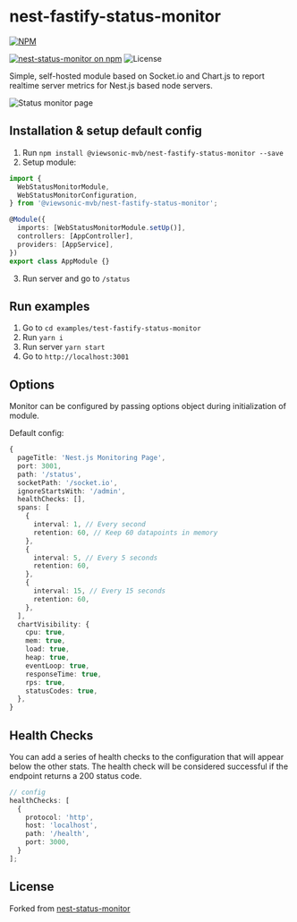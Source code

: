 # nest-fastify-status-monitor

[![NPM](https://nodei.co/npm/@viewsonic-mvb/nest-fastify-status-monitor.png?downloads=true&downloadRank=true&stars=true)](https://nodei.co/npm/@viewsonic-mvb/nest-fastify-status-monitor/)

[![nest-status-monitor on npm](https://img.shields.io/npm/v/@viewsonic-mvb/nest-fastify-status-monitor.svg)](https://www.npmjs.com/package/@viewsonic-mvb/nest-fastify-status-monitor) ![License](https://img.shields.io/badge/license-MIT-blue.svg)

Simple, self-hosted module based on Socket.io and Chart.js to report realtime
server metrics for Nest.js based node servers.

![Status monitor page](https://i.imgur.com/AkZEPYG.gif 'Status monitor page')


## Installation & setup default config

1. Run `npm install @viewsonic-mvb/nest-fastify-status-monitor --save`
2. Setup module:

``` ts
import {
  WebStatusMonitorModule,
  WebStatusMonitorConfiguration,
} from '@viewsonic-mvb/nest-fastify-status-monitor';

@Module({
  imports: [WebStatusMonitorModule.setUp()],
  controllers: [AppController],
  providers: [AppService],
})
export class AppModule {}
```

3. Run server and go to `/status`


## Run examples

1. Go to `cd examples/test-fastify-status-monitor`
2. Run `yarn i`
3. Run server `yarn start`
4. Go to `http://localhost:3001`

## Options

Monitor can be configured by passing options object during initialization of
module.

Default config:

```ts
{
  pageTitle: 'Nest.js Monitoring Page',
  port: 3001,
  path: '/status',
  socketPath: '/socket.io',
  ignoreStartsWith: '/admin',
  healthChecks: [],
  spans: [
    {
      interval: 1, // Every second
      retention: 60, // Keep 60 datapoints in memory
    },
    {
      interval: 5, // Every 5 seconds
      retention: 60,
    },
    {
      interval: 15, // Every 15 seconds
      retention: 60,
    },
  ],
  chartVisibility: {
    cpu: true,
    mem: true,
    load: true,
    heap: true,
    eventLoop: true,
    responseTime: true,
    rps: true,
    statusCodes: true,
  },
}
```

## Health Checks

You can add a series of health checks to the configuration that will appear
below the other stats. The health check will be considered successful if the
endpoint returns a 200 status code.

``` ts
// config
healthChecks: [
  {
    protocol: 'http',
    host: 'localhost',
    path: '/health',
    port: 3000,
  }
];
```

## License

Forked from
[nest-status-monitor](https://github.com/GenFirst/nest-status-monitor)
